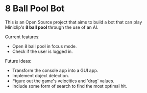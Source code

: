 # 8 Ball Pool Bot

This is an Open Source project that aims to build a bot that can play Miniclip's **8 ball pool** through the use of an AI.

Current features:
- Open 8 ball pool in focus mode.
- Check if the user is logged in.

Future ideas:
- Transform the console app into a GUI app.
- Implement object detection.
- Figure out the game's velocities and 'drag' values.
- Include some form of search to find the most optimal hit.
